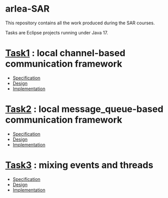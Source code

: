 # arlea-SAR

This repository contains all the work produced during the SAR courses.

Tasks are Eclipse projects running under Java 17.

# [Task1](https://github.com/arlealexandre/arlea-SAR/tree/task1) : local channel-based communication framework

- [Specification](https://github.com/arlealexandre/arlea-SAR/blob/main/Task1/Specification.md)
- [Design](https://github.com/arlealexandre/arlea-SAR/blob/main/Task1/Design.md)
- [Implementation](https://github.com/arlealexandre/arlea-SAR/tree/main/SAR_Eclipse_Project/src/Task1)

# [Task2](https://github.com/arlealexandre/arlea-SAR/tree/task2) : local message_queue-based communication framework

- [Specification](https://github.com/arlealexandre/arlea-SAR/blob/main/Task2/Specification.md)
- [Design](https://github.com/arlealexandre/arlea-SAR/blob/main/Task2/Design.md)
- [Implementation](https://github.com/arlealexandre/arlea-SAR/tree/main/SAR_Eclipse_Project/src/Task2)

# [Task3](https://github.com/arlealexandre/arlea-SAR/tree/task3) : mixing events and threads

- [Specification](https://github.com/arlealexandre/arlea-SAR/tree/task3.specification/Task3/Specification.md)
- [Design](https://github.com/arlealexandre/arlea-SAR/tree/task3.design/Task3/Design.md)
- [Implementation](https://github.com/arlealexandre/arlea-SAR/tree/main/SAR_Eclipse_Project/src/Task3)
